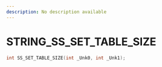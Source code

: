 ```yaml
---
description: No description available 
---
```


# STRING\_SS_SET_TABLE_SIZE

```cpp
int SS_SET_TABLE_SIZE(int _Unk0, int _Unk1);
```